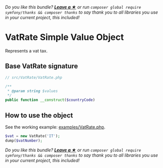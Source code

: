 *Do you like this bundle? [**Leave a &#9733;**](#js-repo-pjax-container) or run `composer global require symfony/thanks && composer thanks` to say thank you to all libraries you use in your current project, this included!*

VatRate Simple Value Object
===========================

Represents a vat tax.

## Base VatRate signature

```php
// src/VatRate/VatRate.php

/**
 * @param string $values
 */
public function __construct($countryCode)
```

## How to use the object

See the working example: [examples/VatRate.php](examples/Vat.php).

```php
$vat = new VatRate('IT');
dump($vatNumber);
```

*Do you like this bundle? [**Leave a &#9733;**](#js-repo-pjax-container) or run `composer global require symfony/thanks && composer thanks` to say thank you to all libraries you use in your current project, this included!*
